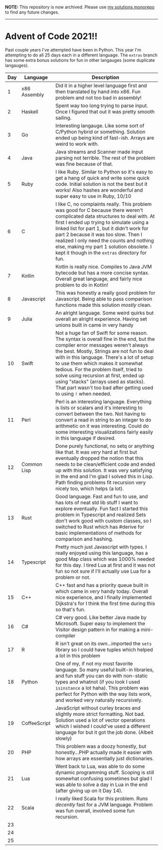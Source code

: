 **NOTE:** This repository is now archived. Please use [my solutions monorepo](https://github.com/sfmalloy/advent-of-code) to find any future changes.
___

# Advent of Code 2021!!

Past couple years I've attempted have been in Python. This year I'm attempting to do all 25 days each in a different language. The `extras` branch has some extra bonus solutions for fun in other langauges (some duplicate langauges).

| Day | Language | Description |
------|----------|-------------|
|1|x86 Assembly|Did it in a higher level language first and then translated by hand into x86. Fun problem and not too bad in assembly!|
|2|Haskell|Spent way too long trying to parse input. Once I figured that out it was pretty smooth sailing.|
|3|Go|Interesting langauge. Like some sort of C/Python hybrid or something. Solution ended up being kind of fast-ish. Arrays are weird to work with.|
|4|Java|Java streams and Scanner made input parsing not terrible. The rest of the problem was fine because of that.|
|5|Ruby|I like Ruby. Similar to Python so it's easy to get a hang of quick and write some quick code. Initial solution is not the best but it works! Also hashes are wonderful and super easy to use in Ruby, 10/10|
|6|C|I like C, no complaints really. This problem was good for C because there weren't complicated data structures to deal with. At first I ended up trying to simulate using a linked list for part 1, but it didn't work for part 2 because it was too slow. Then I realized I only need the counts and nothing else, making my part 1 solution obsolete. I kept it though in the `extras` directory for fun.|
|7|Kotlin|Kotlin is really nice. Compiles to Java JVM bytecode but has a more concise syntax. Overall great language, and fairly nice problem to do in Kotlin!|
|8|Javascript|This was honestly a really good problem for Javascript. Being able to pass comparison functions made this solution *mostly* clean.|
|9|Julia|An alright language. Some weird quirks but overall an alright experience. Having set unions built in came in very handy|
|10|Swift|Not a huge fan of Swift for some reason. The syntax is overall fine in the end, but the compiler error messages weren't always the best. Mostly, Strings are not fun to deal with in this language. There's a lot of setup to use them which makes it somewhat tedious. For the problem itself, tried to solve using recursion at first, ended up using "stacks" (arrays used as stacks). That part wasn't too bad after getting used to using `!` when needed.|
|11|Perl|Perl is an interesting language. Everything is lists or scalars and it's interesting to convert between the two. Not having to convert a read in string to an integer to do arithmetic on it was interesting. Could do some interesting visualizations fairly easily in this language if desired.|
|12|Common Lisp|Done purely functional, no setq or anything like that. It was *very* hard at first but eventually dropped the notion that this needs to be clean/efficient code and ended up with this solution. It was very satisfying in the end and I'm glad I solved this in Lisp. Path finding problems fit recursion very nicely too, which helps (a lot).|
|13|Rust|Good language. Fast and fun to use, and has lots of neat std lib stuff I want to explore eventually. Fun fact I started this problem in Typescript and realized Sets don't work good with custom classes, so I switched to Rust which has #derive for basic implementations of methods for comparison and hashing.|
|14|Typescript|Pretty much just Javascript with types. I really enjoyed using this language, has a good Map class which was 1000% needed for this day. I tired Lua at first and it was not fun so not sure if I'll actually use Lua for a problem or not.|
|15|C++|C++ fast and has a priority queue built in which came in *very* handy today. Overall nice experience, and I finally implemented Dijkstra's for I think the first time during this so that's fun.|
|16|C#|C# very good. Like better Java made by Microsoft. Super easy to implement the Visitor design pattern in for making a mini-compiler|
|17|R|R isn't great on its own...imported the `sets` library so I could have tuples which helped a lot in this problem|
|18|Python|One of my, if not my most favorite language. So many useful built-in libraries, and fun stuff you can do with non-static types and whatnot (if you look I used `isinstance` a lot haha). This problem was perfect for Python with the way lists work, and worked very naturally recursively.|
|19|CoffeeScript|JavaScript without curley braces and slightly more strict formatting. Not bad. Solution used a lot of vector operations which I wished I could've used a different language for but it got the job done. (Albeit slowly)|
|20|PHP|This problem was a doozy honestly, but honestly...PHP actually made it easier with how arrays are essentially just dictionaries.|
|21|Lua|Went back to Lua, was able to do some dynamic programming stuff. Scoping is still somewhat confusing sometimes but glad I was able to solve a day in Lua in the end (after giving up on it Day 14).|
|22|Scala|I really liked Scala for this problem. Runs *decently* fast for a JVM language. Problem was fun overall, involved some fun recursion.|
|23|
|24|
|25|
